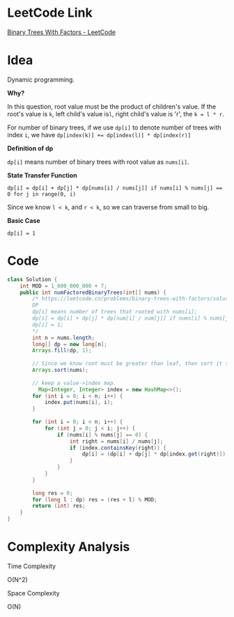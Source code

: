 # LeetCode Link

[Binary Trees With Factors - LeetCode](https://leetcode.com/problems/binary-trees-with-factors/)

# Idea

Dynamic programming.

**Why?**

In this question, root value must be the product of children's value. If the root's value is `k`, left child's value is`l`, right child's value is 'r', the `k = l * r`.

For number of binary trees, if we use `dp[i]` to denote number of trees with index `i`, we have `dp[index(k)] += dp[index(l)] * dp[index(r)]`

**Definition of dp**

`dp[i]` means number of binary trees with root value as `nums[i]`.

**State Transfer Function**

`dp[i] = dp[i] + dp[j] * dp[nums[i] / nums[j]] if nums[i] % nums[j] == 0 for j in range(0, i)`

Since we know `l < k`, and `r < k`, so we can traverse from small to big.

**Basic Case**

`dp[i] = 1`


# Code

```java
class Solution {
    int MOD = 1_000_000_000 + 7;
    public int numFactoredBinaryTrees(int[] nums) {
        /* https://leetcode.cn/problems/binary-trees-with-factors/solution/dai-yin-zi-de-er-cha-shu-by-leetcode/
        DP
        dp[i] means number of trees that rooted with nums[i];
        dp[i] = dp[i] + dp[j] * dp[num[i] / num[j]] if nums[i] % nums[j] == 0 for j in range(0, i);
        dp[i] = 1;
        */
        int n = nums.length;
        long[] dp = new long[n];
        Arrays.fill(dp, 1);
        
        // Since we know root must be greater than leaf, then sort it to start with smaller values.
        Arrays.sort(nums);
        
        // keep a value->index map.
	      Map<Integer, Integer> index = new HashMap<>();
        for (int i = 0; i < n; i++) {
            index.put(nums[i], i);
        }
        
        for (int i = 0; i < n; i++) {
            for (int j = 0; j < i; j++) {
                if (nums[i] % nums[j] == 0) {
                    int right = nums[i] / nums[j];
                    if (index.containsKey(right)) {
                        dp[i] = (dp[i] + dp[j] * dp[index.get(right)]) % MOD;
                    }
                }
            }
        }
        
        long res = 0;
        for (long l : dp) res = (res + l) % MOD;
        return (int) res;
    }
}
```

# Complexity Analysis

Time Complexity

O(N^2)

Space Complexity

O(N)
